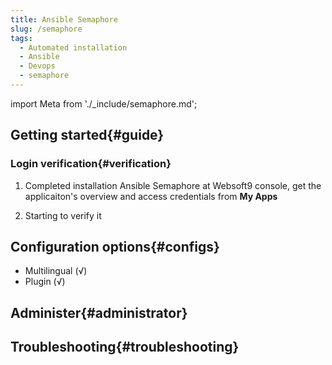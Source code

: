 ```yaml
---
title: Ansible Semaphore
slug: /semaphore
tags:
  - Automated installation
  - Ansible
  - Devops
  - semaphore
---
```


import Meta from './_include/semaphore.md';

<Meta name="meta" />

## Getting started{#guide}

### Login verification{#verification}

1. Completed installation Ansible Semaphore at Websoft9 console, get the applicaiton's overview and access credentials from **My Apps**  

2. Starting to verify it

## Configuration options{#configs}

- Multilingual (√)
- Plugin (√)

## Administer{#administrator}

## Troubleshooting{#troubleshooting}